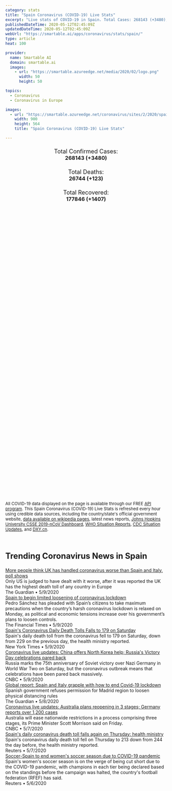 ```yaml
---
category: stats
title: "Spain Coronavirus (COVID-19) Live Stats"
excerpt: "Live stats of COVID-19 in Spain. Total Cases: 268143 (+3480), Deaths: 26744 (+123), Recoveries: 177846(+1407)."
publishedDateTime: 2020-05-12T02:45:09Z
updatedDateTime: 2020-05-12T02:45:09Z
webUrl: "https://smartable.ai/apps/coronavirus/stats/spain/"
type: article
heat: 100

provider:
  name: Smartable AI
  domain: smartable.ai
  images:
    - url: "https://smartable.azureedge.net/media/2020/02/logo.png"
      width: 50
      height: 50

topics:
  - Coronavirus
  - Coronavirus in Europe

images:
  - url: "https://smartable.azureedge.net/coronavirus/sites/2/2020/spain.jpg"
    width: 900
    height: 564
    title: "Spain Coronavirus (COVID-19) Live Stats"

---
```

<div class="total-stats" style="text-align: center;">
    <h3>
	    <div style="font-size: 18px; font-weight: 400;">Total Confirmed Cases:</div>
	    268143 (<span class='red'>+3480</span>)
    </h3>
    <h3>
	    <div style="font-size: 18px; font-weight: 400;">Total Deaths:</div>
	    26744 (<span class='red'>+123</span>)
    </h3>
    <h3>
	    <div style="font-size: 18px; font-weight: 400;">Total Recovered:</div>
	    177846 (<span class='green'>+1407</span>)
    </h3>
</div>

<script type="text/javascript" src="https://www.gstatic.com/charts/loader.js"></script>

<div id="time_series_chart" style="width: 100%; height: 400px;"></div>
<script type="text/javascript">
  google.charts.load('current', {'packages':['corechart']});
  google.charts.setOnLoadCallback(drawChart);
  function drawChart() {
    var data = google.visualization.arrayToDataTable([
      ['Date', 'Total Cases', 'Total Deaths', 'Total Recovered'],
      ['1/22/2020', 0, 0, 0],['1/23/2020', 0, 0, 0],['1/24/2020', 0, 0, 0],['1/25/2020', 0, 0, 0],['1/26/2020', 0, 0, 0],['1/27/2020', 0, 0, 0],['1/28/2020', 0, 0, 0],['1/29/2020', 0, 0, 0],['1/30/2020', 0, 0, 0],['1/31/2020', 0, 0, 0],['2/1/2020', 1, 0, 0],['2/2/2020', 1, 0, 0],['2/3/2020', 1, 0, 0],['2/4/2020', 1, 0, 0],['2/5/2020', 1, 0, 0],['2/6/2020', 1, 0, 0],['2/7/2020', 1, 0, 0],['2/8/2020', 1, 0, 0],['2/9/2020', 2, 0, 0],['2/10/2020', 2, 0, 0],['2/11/2020', 2, 0, 0],['2/12/2020', 2, 0, 0],['2/13/2020', 2, 0, 0],['2/14/2020', 2, 0, 0],['2/15/2020', 2, 0, 2],['2/16/2020', 2, 0, 2],['2/17/2020', 2, 0, 2],['2/18/2020', 2, 0, 2],['2/19/2020', 2, 0, 2],['2/20/2020', 2, 0, 2],['2/21/2020', 2, 0, 2],['2/22/2020', 2, 0, 2],['2/23/2020', 2, 0, 2],['2/24/2020', 2, 0, 2],['2/25/2020', 6, 0, 2],['2/26/2020', 13, 0, 2],['2/27/2020', 15, 0, 2],['2/28/2020', 32, 0, 2],['2/29/2020', 45, 0, 2],['3/1/2020', 84, 0, 2],['3/2/2020', 120, 0, 2],['3/3/2020', 165, 1, 2],['3/4/2020', 222, 2, 2],['3/5/2020', 259, 3, 2],['3/6/2020', 400, 5, 2],['3/7/2020', 500, 10, 30],['3/8/2020', 673, 17, 30],['3/9/2020', 1073, 28, 32],['3/10/2020', 1695, 35, 32],['3/11/2020', 2277, 54, 183],['3/12/2020', 3146, 86, 189],['3/13/2020', 5232, 133, 193],['3/14/2020', 6391, 196, 517],['3/15/2020', 7845, 292, 517],['3/16/2020', 9942, 342, 530],['3/17/2020', 11826, 533, 1028],['3/18/2020', 14769, 638, 1081],['3/19/2020', 18077, 833, 1107],['3/20/2020', 21571, 1093, 1588],['3/21/2020', 25496, 1381, 2125],['3/22/2020', 28768, 1772, 2575],['3/23/2020', 35136, 2311, 3355],['3/24/2020', 42058, 2991, 3794],['3/25/2020', 49515, 3647, 5367],['3/26/2020', 57786, 4365, 7015],['3/27/2020', 65719, 5138, 9357],['3/28/2020', 73235, 5982, 12285],['3/29/2020', 80110, 6803, 14709],['3/30/2020', 87956, 7716, 16780],['3/31/2020', 95923, 8464, 19259],['4/1/2020', 104118, 9387, 22647],['4/2/2020', 112065, 10348, 26743],['4/3/2020', 119199, 11198, 30513],['4/4/2020', 126168, 11947, 34219],['4/5/2020', 131646, 12641, 38080],['4/6/2020', 136675, 13341, 40437],['4/7/2020', 141942, 14045, 43208],['4/8/2020', 148220, 14792, 48021],['4/9/2020', 153222, 15447, 52165],['4/10/2020', 158273, 16081, 55668],['4/11/2020', 163027, 16606, 59109],['4/12/2020', 166831, 17209, 62391],['4/13/2020', 170099, 17756, 64727],['4/14/2020', 174060, 18255, 67504],['4/15/2020', 180659, 18812, 70853],['4/16/2020', 184948, 19315, 74797],['4/17/2020', 190839, 20002, 74797],['4/18/2020', 194416, 20639, 74797],['4/19/2020', 198674, 20639, 77357],['4/20/2020', 200210, 20852, 80587],['4/21/2020', 204178, 21282, 82514],['4/22/2020', 208389, 21717, 85915],['4/23/2020', 213024, 22157, 89250],['4/24/2020', 219764, 22524, 92355],['4/25/2020', 223759, 22902, 95708],['4/26/2020', 226629, 23190, 117727],['4/27/2020', 229422, 23521, 120832],['4/28/2020', 232128, 23822, 123903],['4/29/2020', 236899, 24275, 132929],['4/30/2020', 239639, 24543, 137984],['5/1/2020', 242603, 24821, 142108],['5/2/2020', 245567, 25100, 146233],['5/3/2020', 247122, 25264, 148558],['5/4/2020', 248301, 25428, 151633],['5/5/2020', 250561, 25613, 154718],['5/6/2020', 253682, 25857, 159359],['5/7/2020', 256855, 26070, 163919],['5/8/2020', 260117, 26299, 168408],['5/9/2020', 262783, 26478, 173157],['5/10/2020', 264663, 26621, 176439],['5/11/2020', 268143, 26744, 177846],
    ]);
    var options = {
      curveType: 'none',
      chartArea: {'width': '80%', 'height': '80%'},
      legend: { position: 'top' },
      lineWidth: 5,
      colors: ['#f60109', '#444444', '#81B71F']
    };
    var chart = new google.visualization.LineChart(document.getElementById('time_series_chart'));
    chart.draw(data, options);
  }
</script>

<div id="geo_chart" style="width: 100%; height: 500px;"></div>
<script type="text/javascript">
  google.charts.load('current', {
    'packages':['geochart'],
    'mapsApiKey': 'AIzaSyDk1HhVhLaveyKrUhhHZ5YwzIpEcbdal6U'
  });
  google.charts.setOnLoadCallback(drawRegionsMap);
  function drawRegionsMap() {
    var data = google.visualization.arrayToDataTable([
      ['Location', 'Total Cases', 'Total Deaths'],
      ["Spain", 268143, 26744]
    ]);
    var options = {
      backgroundColor: {fill:'transparent',stroke:'#FFF' ,strokeWidth:0 }, 
      region: 'ES',
      resolution: 'countries', 
      legend: 'none',
      colorAxis: {
          colors: ['#FFE2E2', '#f60109']
      }
    };
    var chart = new google.visualization.GeoChart(document.getElementById('geo_chart'));
    chart.draw(data, options);
  };
</script>



<span style="font-size: 13px">All COVID-19 data displayed on the page is available through our FREE <a href="https://developer.smartable.ai">API program</a>. This Spain Coronavirus (COVID-19) Live Stats is refreshed every hour using credible data sources, including the country/state's official government website, <a href="https://en.wikipedia.org/wiki/2019%E2%80%9320_coronavirus_pandemic" target="_blank">data available on wikipedia pages</a>, latest news reports, <a href="https://systems.jhu.edu/research/public-health/ncov/" target="_blank">Johns Hopkins University CSSE 2019-nCoV Dashboard</a>, <a href="https://www.who.int/emergencies/diseases/novel-coronavirus-2019/situation-reports" target="_blank">WHO Situation Reports</a>, <a href="https://www.cdc.gov/coronavirus/2019-ncov/index.html" target="_blank">CDC Situation Updates</a>, and <a href="https://ncov.dxy.cn/ncovh5/view/pneumonia" target="_blank">DXY.cn</a>.</span>


<h2 id="news" class="center" style="margin-top: 60px; font-size: 25px;">Trending Coronavirus News in Spain</h2>
<div class="row">
<div class="col-md-6 col-sm-12">
  <div class="content-card">
	<a href="https://www.theguardian.com/politics/2020/may/09/poll-shows-people-think-uk-handled-coronavirus-worse-than-italy-spain"><div class="card-image" style="background-image: url(https://i.guim.co.uk/img/media/cab69bab69587412a0ce2762f15ad2fe4d149728/0_0_6192_3715/master/6192.jpg?width=300&quality=45&auto=format&fit=max&dpr=2&s=c5dcb01f51c212272f1aeb6fdb11fe0c)"></div></a>
	<div class="content">
		<div class="card-title"><a href="https://www.theguardian.com/politics/2020/may/09/poll-shows-people-think-uk-handled-coronavirus-worse-than-italy-spain">More people think UK has handled coronavirus worse than Spain and Italy, poll shows</a></div>
		<div class="card-excerpt">Only US is judged to have dealt with it worse, after it was reported the UK has the highest death toll of any country in Europe</div>
		<div class="card-meta">
			<span class="card-provider">The Guardian</span> • <span class="card-date">5/9/2020</span>
		</div>
	</div>
  </div>
</div>
<div class="col-md-6 col-sm-12">
  <div class="content-card">
	<a href="https://www.ft.com/content/2ac243b2-657f-481d-ac38-8b4254b797d3"><div class="card-image" style="background-image: url(https://www.ft.com/__origami/service/image/v2/images/raw/https%3A%2F%2Fd1e00ek4ebabms.cloudfront.net%2Fproduction%2F4cddba02-2314-42ed-b52c-2f7286e42147.jpg?source=google-amp&fit=scale-down&width=500)"></div></a>
	<div class="content">
		<div class="card-title"><a href="https://www.ft.com/content/2ac243b2-657f-481d-ac38-8b4254b797d3">Spain to begin limited loosening of coronavirus lockdown</a></div>
		<div class="card-excerpt">Pedro Sánchez has pleaded with Spain’s citizens to take maximum precautions when the country’s harsh coronavirus lockdown is relaxed on Monday, as political and economic tensions increase over his government’s plans to loosen controls.</div>
		<div class="card-meta">
			<span class="card-provider">The Financial Times</span> • <span class="card-date">5/9/2020</span>
		</div>
	</div>
  </div>
</div>
<div class="col-md-6 col-sm-12">
  <div class="content-card">
	<a href="https://www.nytimes.com/reuters/2020/05/09/world/europe/09reuters-health-coronavirus-spain.html"><div class="card-image" style="background-image: url(https://static01.nyt.com/newsgraphics/images/icons/defaultPromoCrop.png)"></div></a>
	<div class="content">
		<div class="card-title"><a href="https://www.nytimes.com/reuters/2020/05/09/world/europe/09reuters-health-coronavirus-spain.html">Spain's Coronavirus Daily Death Tolls Falls to 179 on Saturday</a></div>
		<div class="card-excerpt">Spain's daily death toll from the coronavirus fell to 179 on Saturday, down from 229 on the previous day, the health ministry reported.</div>
		<div class="card-meta">
			<span class="card-provider">New York Times</span> • <span class="card-date">5/9/2020</span>
		</div>
	</div>
  </div>
</div>
<div class="col-md-6 col-sm-12">
  <div class="content-card">
	<a href="https://www.cnbc.com/2020/05/09/coronavirus-live-updates-us-lawmakers-urge-support-for-taiwans-who-bid.html"><div class="card-image" style="background-image: url(https://image.cnbcfm.com/api/v1/image/106529511-1589005300082gettyimages-1211709360.jpeg?v=1589005489)"></div></a>
	<div class="content">
		<div class="card-title"><a href="https://www.cnbc.com/2020/05/09/coronavirus-live-updates-us-lawmakers-urge-support-for-taiwans-who-bid.html">Coronavirus live updates: China offers North Korea help; Russia's Victory Day celebrations pared back</a></div>
		<div class="card-excerpt">Russia marks the 75th anniversary of Soviet victory over Nazi Germany in World War Two on Saturday, but the coronavirus outbreak means that celebrations have been pared back massively.</div>
		<div class="card-meta">
			<span class="card-provider">CNBC</span> • <span class="card-date">5/9/2020</span>
		</div>
	</div>
  </div>
</div>
<div class="col-md-6 col-sm-12">
  <div class="content-card">
	<a href="https://www.theguardian.com/world/2020/may/08/global-report-spain-and-italy-grapple-with-how-to-end-covid-19-lockdown"><div class="card-image" style="background-image: url(https://i.guim.co.uk/img/media/bbfcace64208b917f64ba608224aa88dd03bd0eb/0_0_3500_2101/master/3500.jpg?width=300&quality=45&auto=format&fit=max&dpr=2&s=ec92ffada431751f8593ad2eda732d57)"></div></a>
	<div class="content">
		<div class="card-title"><a href="https://www.theguardian.com/world/2020/may/08/global-report-spain-and-italy-grapple-with-how-to-end-covid-19-lockdown">Global report: Spain and Italy grapple with how to end Covid-19 lockdown</a></div>
		<div class="card-excerpt">Spanish government refuses permission for Madrid region to loosen physical distancing rules</div>
		<div class="card-meta">
			<span class="card-provider">The Guardian</span> • <span class="card-date">5/8/2020</span>
		</div>
	</div>
  </div>
</div>
<div class="col-md-6 col-sm-12">
  <div class="content-card">
	<a href="https://www.cnbc.com/2020/05/08/coronavirus-live-updates-asia-europe.html"><div class="card-image" style="background-image: url(https://image.cnbcfm.com/api/v1/image/106524968-1588838965779gettyimages-1208218734.jpeg?v=1588924424)"></div></a>
	<div class="content">
		<div class="card-title"><a href="https://www.cnbc.com/2020/05/08/coronavirus-live-updates-asia-europe.html">Coronavirus live updates: Australia plans reopening in 3 stages; Germany reports over 1,200 cases</a></div>
		<div class="card-excerpt">Australia will ease nationwide restrictions in a process comprising three stages, its Prime Minister Scott Morrison said on Friday.</div>
		<div class="card-meta">
			<span class="card-provider">CNBC</span> • <span class="card-date">5/7/2020</span>
		</div>
	</div>
  </div>
</div>
<div class="col-md-6 col-sm-12">
  <div class="content-card">
	<a href="https://www.reuters.com/article/us-health-coronavirus-spain-idUSKBN22J1C6"><div class="card-image" style="background-image: url(https://s2.reutersmedia.net/resources/r/?m=02&d=20200507&t=2&i=1517780165&w=&fh=545px&fw=&ll=&pl=&sq=&r=LYNXMPEG460QB)"></div></a>
	<div class="content">
		<div class="card-title"><a href="https://www.reuters.com/article/us-health-coronavirus-spain-idUSKBN22J1C6">Spain's daily coronavirus death toll falls again on Thursday: health ministry</a></div>
		<div class="card-excerpt">Spain's coronavirus daily death toll fell on Thursday to 213 down from 244 the day before, the health ministry reported.</div>
		<div class="card-meta">
			<span class="card-provider">Reuters</span> • <span class="card-date">5/7/2020</span>
		</div>
	</div>
  </div>
</div>
<div class="col-md-6 col-sm-12">
  <div class="content-card">
	<a href="https://www.reuters.com/article/health-coronavirus-soccer-spain-women-idUSL4N2CO34B"><div class="card-image" style="background-image: url(https://s4.reutersmedia.net/resources_v3/images/rcom-default.png)"></div></a>
	<div class="content">
		<div class="card-title"><a href="https://www.reuters.com/article/health-coronavirus-soccer-spain-women-idUSL4N2CO34B">Soccer-Spain to end women's soccer season due to COVID-19 pandemic</a></div>
		<div class="card-excerpt">Spain's women's soccer season is on the verge of being cut short due to the COVID-19 pandemic, with champions in each tier being declared based on the standings before the campaign was halted, the country's football federation (RFEF) has said.</div>
		<div class="card-meta">
			<span class="card-provider">Reuters</span> • <span class="card-date">5/6/2020</span>
		</div>
	</div>
  </div>
</div>

</div>

